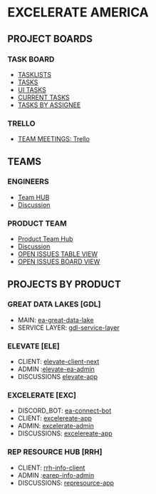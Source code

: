 # EXCELERATE AMERICA
## PROJECT BOARDS

### TASK BOARD
* [TASKLISTS](https://github.com/orgs/excelerate-america/projects/16/views/9)
* [TASKS](https://github.com/orgs/excelerate-america/projects/16/views/25)
* [UI TASKS](https://github.com/orgs/excelerate-america/projects/18/views/2)
* [CURRENT TASKS](https://github.com/orgs/excelerate-america/projects/16/views/22)
* [TASKS BY ASSIGNEE](https://github.com/orgs/excelerate-america/projects/16/views/7)

### TRELLO
* [TEAM MEETINGS: Trello](https://trello.com/b/7QgzeZvl/team-meetings)

## TEAMS
### ENGINEERS
  * [Team HUB](https://github.com/excelerate-america/engineers)
  * [Discussion](https://github.com/excelerate-america/engineers/discussions)

### PRODUCT TEAM
  * [Product Team Hub](https://github.com/excelerate-america/product-team)
  * [Discussion](https://github.com/excelerate-america/product-team/discussions)
  * [OPEN ISSUES TABLE VIEW](https://github.com/orgs/excelerate-america/projects/16/views/6)
  * [OPEN ISSUES BOARD VIEW](https://github.com/orgs/excelerate-america/projects/16/views/23)


## PROJECTS BY PRODUCT
### GREAT DATA LAKES [GDL]
   * MAIN: [ea-great-data-lake](https://github.com/excelerate-america/ea-great-data-lakes)
   * SERVICE LAYER: [gdl-service-layer](https://github.com/excelerate-america/gdl-service-layer)
### ELEVATE [ELE]
  * CLIENT: [elevate-client-next](https://github.com/excelerate-america/elevate-client-next)
  * ADMIN :[elevate-ea-admin](https://github.com/excelerate-america/elevate-ea-admin)
  * DISCUSSIONS [elevate-app](https://github.com/excelerate-america/elevate-app/discussions)
### EXCELERATE [EXC]
  * DISCORD_BOT: [ea-connect-bot](https://github.com/excelerate-america/ea-connect-bot)
  * CLIENT: [excelereate-app](https://github.com/excelerate-america/excelerate-client)
  * ADMIN: [excelerate-admin](https://github.com/excelerate-america/excelerate-admin)
  * DISCUSSIONS: [excelereate-app](https://github.com/excelerate-america/excelerate-app/discussions)
### REP RESOURCE HUB [RRH]
   * CLIENT: [rrh-info-client](https://github.com/excelerate-america/rrh-info-client)
   * ADMIN :[earep-info-admin](https://github.com/excelerate-america/earep-info-admin)
   * DISCUSSIONS: [represource-app](https://github.com/excelerate-america/represource-app/discussions)

